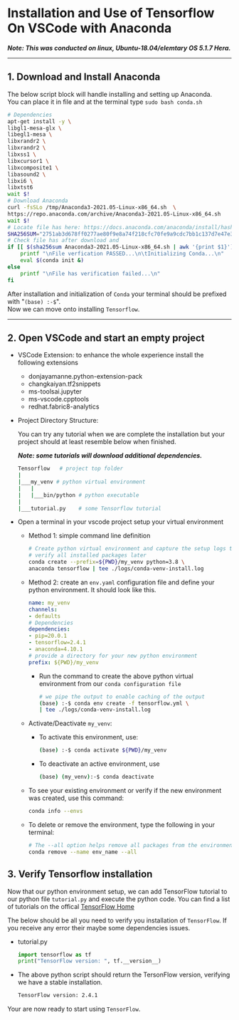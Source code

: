 # Installation and Use of Tensorflow On VSCode with Anaconda

***Note: This was conducted on linux, Ubuntu-18.04/elemtary OS 5.1.7 Hera.***

---

## 1. Download and Install Anaconda

The below script block will handle installing and setting up Anaconda.<br/>
You can place it in file and at the terminal type `sudo bash conda.sh`

```bash
# Dependencies
apt-get install -y \
libgl1-mesa-glx \
libegl1-mesa \
libxrandr2 \
libxrandr2 \
libxss1 \
libxcursor1 \
libxcomposite1 \
libasound2 \
libxi6 \
libxtst6
wait $!
# Download Anaconda
curl -fsSLo /tmp/Anaconda3-2021.05-Linux-x86_64.sh  \
https://repo.anaconda.com/archive/Anaconda3-2021.05-Linux-x86_64.sh
wait $!
# Locate file has here: https://docs.anaconda.com/anaconda/install/hashes/lin-3-64/
SHA256SUM="2751ab3d678ff0277ae80f9e8a74f218cfc70fe9a9cdc7bb1c137d7e47e33d53"
# Check file has after download and 
if [[ $(sha256sum Anaconda3-2021.05-Linux-x86_64.sh | awk '{print $1}') =~ ^(${SHA256SUM})$ ]]; then
    printf "\nFile verfication PASSED...\n\tInitializing Conda...\n"
    eval $(conda init &)
else
    printf "\nFile has verification failed...\n"
fi

```

After installation and initialization of `Conda` your terminal should be prefixed with "`(base) :-$`".<br/>
Now we can move onto installing `Tensorflow`.

---

## 2. Open VSCode and start an empty project

- VSCode Extension: to enhance the whole experience install the following extensions
    - donjayamanne.python-extension-pack
    - changkaiyan.tf2snippets
    - ms-toolsai.jupyter
    - ms-vscode.cpptools
    - redhat.fabric8-analytics

- Project Directory Structure: 

    You can try any tutorial when we are complete the installation but your project should at least resemble below when finished. 

    ***Note: some tutorials will download additional dependencies.***

    ```bash
    Tensorflow   # project top folder
    |
    |___my_venv # python virtual environment
    |   |
    |   |___bin/python # python executable
    |
    |___tutorial.py    # some Tensorflow tutorial
    
    ```

- Open a terminal in your vscode project setup your virtual environment
    - Method 1: simple command line definition
    
        ```bash
        # Create python virtual environment and capture the setup logs to 
        # verify all installed packages later
        conda create --prefix=${PWD}/my_venv python=3.8 \
        anaconda tensorflow | tee ./logs/conda-venv-install.log
        ```

    - Method 2: create an `env.yaml` configuration file and define your python environment. It should look like this.
    
        ```yaml
        name: my_venv
        channels: 
        - defaults
        # Dependencies
        dependencies:
        - pip=20.0.1
        - tensorflow=2.4.1
        - anaconda=4.10.1
        # provide a directory for your new python environment
        prefix: ${PWD}/my_venv
        ```
        
        - Run the command to create the above python virtual environment from our `conda configuration file`
        
            ```bash
            # we pipe the output to enable caching of the output
            (base) :-$ conda env create -f tensorflow.yml \
            | tee ./logs/conda-venv-install.log
            ```

    - Activate/Deactivate `my_venv`:
        - To activate this environment, use:
            ```bash
            (base) :-$ conda activate ${PWD}/my_venv
            ```
        - To deactivate an active environment, use
            ```bash
            (base) (my_venv):-$ conda deactivate
            ```
    - To see your existing environment or verify if the new environment was created, use this command:
        ```bash
        conda info --envs
        ```

    - To delete or remove the environment, type the following in your terminal:
        ```bash
        # The --all option helps remove all packages from the environment named env_name
        conda remove --name env_name --all
        ```
## 3. Verify Tensorflow installation

Now that our python environment setup, we can add TensorFlow tutorial to our python file `tutorial.py` and execute the python code. You can find a list of tutorials on the offical [TensorFlow Home](https://www.tensorflow.org/tutorials)

The below should be all you need to verify you installation of `TensorFlow`. If you receive any error their maybe some dependencies issues.

- tutorial.py
    ```python
    import tensorflow as tf
    print("TensorFlow version: ", tf.__version__)
    ```

- The above python script should return the TersonFlow version, verifying we have a stable installation.

    ```bash
    TensorFlow version: 2.4.1
    ```

Your are now ready to start using `TensorFlow`.